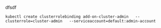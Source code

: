 dfsdf

`kubectl create clusterrolebinding add-on-cluster-admin   --clusterrole=cluster-admin   --serviceaccount=default:admin-account`
